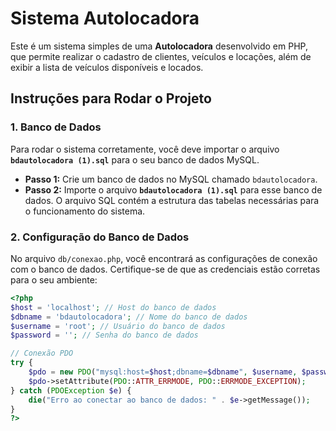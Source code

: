 # Sistema Autolocadora

Este é um sistema simples de uma **Autolocadora** desenvolvido em PHP, que permite realizar o cadastro de clientes, veículos e locações, além de exibir a lista de veículos disponíveis e locados.

## Instruções para Rodar o Projeto

### 1. Banco de Dados

Para rodar o sistema corretamente, você deve importar o arquivo **`bdautolocadora (1).sql`** para o seu banco de dados MySQL.

- **Passo 1:** Crie um banco de dados no MySQL chamado `bdautolocadora`.
- **Passo 2:** Importe o arquivo **`bdautolocadora (1).sql`** para esse banco de dados. O arquivo SQL contém a estrutura das tabelas necessárias para o funcionamento do sistema.

### 2. Configuração do Banco de Dados

No arquivo `db/conexao.php`, você encontrará as configurações de conexão com o banco de dados. Certifique-se de que as credenciais estão corretas para o seu ambiente:

```php
<?php
$host = 'localhost'; // Host do banco de dados
$dbname = 'bdautolocadora'; // Nome do banco de dados
$username = 'root'; // Usuário do banco de dados
$password = ''; // Senha do banco de dados

// Conexão PDO
try {
    $pdo = new PDO("mysql:host=$host;dbname=$dbname", $username, $password);
    $pdo->setAttribute(PDO::ATTR_ERRMODE, PDO::ERRMODE_EXCEPTION);
} catch (PDOException $e) {
    die("Erro ao conectar ao banco de dados: " . $e->getMessage());
}
?>
